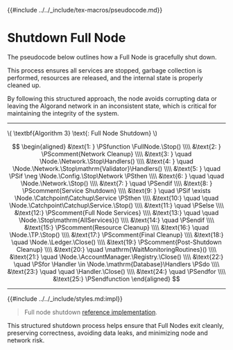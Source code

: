 {{#include ../../_include/tex-macros/pseudocode.md}}

$$
\newcommand \Node {\mathrm{node}}
\newcommand \FullNode {\mathrm{FullNode}}
\newcommand \Network {\mathrm{Network}}
\newcommand \Stop {\mathrm{Stop}}
\newcommand \Close {\mathrm{Close}}
\newcommand \Config {\mathrm{nodeConfig}}
\newcommand \Catchup {\mathrm{Catchup}}
\newcommand \Service {\mathrm{Service}}
\newcommand \Ledger {\mathrm{Ledger}}
\newcommand \AccountManager {\mathrm{AccountManager}}
\newcommand \Registry {\mathrm{Registry}}
\newcommand \TP {\mathrm{TxPool}}
\newcommand \Handler {\mathrm{Handler}}
\newcommand \Handlers {\mathrm{Handlers}}
\newcommand \Catchpoint {\mathrm{Catchpoint}}
$$

# Shutdown Full Node

The pseudocode below outlines how a Full Node is gracefully shut down.

This process ensures all services are stopped, garbage collection is performed,
resources are released, and the internal state is properly cleaned up.

By following this structured approach, the node avoids corrupting data or leaving
the Algorand network in an inconsistent state, which is critical for maintaining
the integrity of the system.

---

\\( \textbf{Algorithm 3} \text{: Full Node Shutdown} \\)

$$
\begin{aligned}
&\text{1: } \PSfunction \FullNode.\Stop() \\\\
&\text{2: } \PScomment{Network Cleanup} \\\\
&\text{3: } \quad \Node.\Network.\Stop\Handlers() \\\\
&\text{4: } \quad \Node.\Network.\Stop\mathrm{Validator}\Handlers() \\\\
&\text{5: } \quad \PSif \neg \Node.\Config.\Stop\Network \PSthen \\\\
&\text{6: } \quad \quad \Node.\Network.\Stop() \\\\
&\text{7: } \quad \PSendif \\\\
&\text{8: } \PScomment{Service Shutdown} \\\\
&\text{9: } \quad \PSif \exists \Node.\Catchpoint\Catchup\Service \PSthen \\\\
&\text{10:} \quad \quad \Node.\Catchpoint\Catchup\Service.\Stop() \\\\
&\text{11:} \quad \PSelse \\\\
&\text{12:} \PScomment{Full Node Services} \\\\
&\text{13:} \quad \quad \Node.\Stop\mathrm{AllServices}() \\\\
&\text{14:} \quad \PSendif \\\\
&\text{15:} \PScomment{Resource Cleanup} \\\\
&\text{16:} \quad \Node.\TP.\Stop() \\\\
&\text{17:} \PScomment{Final Cleanup} \\\\
&\text{18:} \quad \Node.\Ledger.\Close() \\\\
&\text{19:} \PScomment{Post-Shutdown Cleanup} \\\\
&\text{20:} \quad \mathrm{WaitMonitoringRoutines}() \\\\
&\text{21:} \quad \Node.\AccountManager.\Registry.\Close() \\\\
&\text{22:} \quad \PSfor \Handler \in \Node.\mathrm{Database}\Handlers \PSdo \\\\
&\text{23:} \quad \quad \Handler.\Close() \\\\
&\text{24:} \quad \PSendfor \\\\
&\text{25:} \PSendfunction
\end{aligned}
$$

---

{{#include ../../_include/styles.md:impl}}
> Full node shutdown [reference implementation](https://github.com/algorand/go-algorand/blob/e60d3ddd1d63e60f32bda6935554b34fdb0e1515/node/node.go#L444-L487).

This structured shutdown process helps ensure that Full Nodes exit cleanly, preserving
correctness, avoiding data leaks, and minimizing node and network risk.
